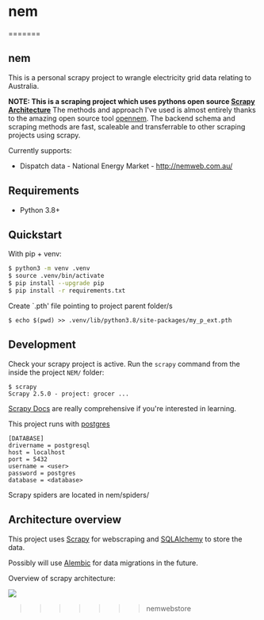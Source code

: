 # nem
=======
## nem

This is a personal scrapy project to wrangle electricity grid data relating to Australia.

**NOTE: This is a scraping project which uses pythons open source [Scrapy Architecture](https://scrapy.org/)**
The methods and approach I've used is almost entirely thanks to the amazing open source tool [opennem](https://opennem.org.au/energy/nem). The backend schema and scraping methods are fast, scaleable and transferrable to other scraping projects using scrapy.

Currently supports:

- Dispatch data - National Energy Market - http://nemweb.com.au/

## Requirements

 * Python 3.8+

## Quickstart

With pip + venv:

```sh
$ python3 -m venv .venv
$ source .venv/bin/activate
$ pip install --upgrade pip
$ pip install -r requirements.txt
```

Create `.pth' file pointing to project parent folder/s
```
$ echo $(pwd) >> .venv/lib/python3.8/site-packages/my_p_ext.pth
```

## Development

Check your scrapy project is active. Run the `scrapy` command from the inside the project `NEM/` folder:

```
$ scrapy
Scrapy 2.5.0 - project: grocer ...
```

[Scrapy Docs](https://scrapy.org/) are really comprehensive if you're interested in learning.

This project runs with [postgres](https://www.postgresql.org/download/)

```
[DATABASE]
drivername = postgresql
host = localhost
port = 5432
username = <user>
password = postgres
database = <database>
```

Scrapy spiders are located in nem/spiders/

## Architecture overview

This project uses [Scrapy](https://scrapy.org/) for webscraping and [SQLAlchemy](https://www.sqlalchemy.org/) to store the data.

Possibly will use [Alembic](https://alembic.sqlalchemy.org/en/latest/) for data migrations in the future.

Overview of scrapy architecture:

![](https://docs.scrapy.org/en/latest/_images/scrapy_architecture_02.png)

>>>>>>> nemwebstore
